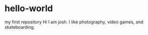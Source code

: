 # hello-world
my first repository
Hi I am josh. I like photography, video games, and skateboarding.

